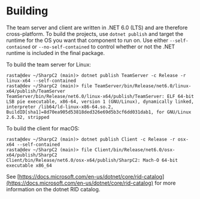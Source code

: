 # Building

The team server and client are written in .NET 6.0 (LTS) and are therefore cross-platform.  To build the projects, use `dotnet publish` and target the runtime for the OS you want that component to run on.  Use either `--self-contained` or `--no-self-contained` to control whether or not the .NET runtime is included in the final package.

To build the team server for Linux:

```text
rasta@dev ~/SharpC2 (main)> dotnet publish TeamServer -c Release -r linux-x64 --self-contained
rasta@dev ~/SharpC2 (main)> file TeamServer/bin/Release/net6.0/linux-x64/publish/TeamServer
TeamServer/bin/Release/net6.0/linux-x64/publish/TeamServer: ELF 64-bit LSB pie executable, x86-64, version 1 (GNU/Linux), dynamically linked, interpreter /lib64/ld-linux-x86-64.so.2, BuildID[sha1]=8d70ea905d53818ded326e69d5b3cf6dd031dab1, for GNU/Linux 2.6.32, stripped
```

To build the client for macOS:

```text
rasta@dev ~/SharpC2 (main)> dotnet publish Client -c Release -r osx-x64 --self-contained
rasta@dev ~/SharpC2 (main)> file Client/bin/Release/net6.0/osx-x64/publish/SharpC2
Client/bin/Release/net6.0/osx-x64/publish/SharpC2: Mach-O 64-bit executable x86_64
```

See [https://docs.microsoft.com/en-us/dotnet/core/rid-catalog](https://docs.microsoft.com/en-us/dotnet/core/rid-catalog) for more information on the dotnet RID catalog.
